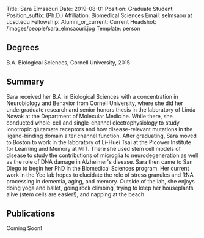 Title: Sara Elmsaouri
Date: 2019-08-01
Position: Graduate Student
Position_suffix: (Ph.D.)
Affiliation: Biomedical Sciences
Email: selmsaou at ucsd.edu
Fellowship:
Alumni_or_current: Current
Headshot: /images/people/sara_elmsaouri.jpg
Template: person
<!-- Status: draft -->

## Degrees
B.A. Biological Sciences, Cornell University, 2015<br>


## Summary
Sara received her B.A. in Biological Sciences with a concentration in Neurobiology and Behavior from Cornell University, where she did her undergraduate research and senior honors thesis in the laboratory of Linda Nowak at the Department of Molecular Medicine. While there, she conducted whole-cell and single-channel electrophysiology to study ionotropic glutamate receptors and how disease-relevant mutations in the ligand-binding domain alter channel function. After graduating, Sara moved to Boston to work in the laboratory of Li-Huei Tsai at the Picower Institute for Learning and Memory at MIT. There she used stem cell models of disease to study the contributions of microglia to neurodegeneration as well as the role of DNA damage in Alzheimer's disease. Sara then came to San Diego to begin her PhD in the Biomedical Sciences program. Her current work in the Yeo lab hopes to elucidate the role of stress granules and RNA processing in dementia, aging, and memory. Outside of the lab, she enjoys doing yoga and ballet, going rock climbing, trying to keep her houseplants alive (stem cells are easier!), and napping at the beach. 


## Publications
Coming Soon!
